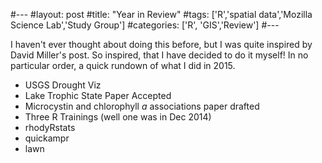 #---
#layout: post
#title: "Year in Review"
#tags: ['R','spatial data','Mozilla Science Lab','Study Group']
#categories: ['R', 'GIS','Review']
#---

I haven't ever thought about doing this before, but I was quite inspired by David Miller's post.  So inspired, that I have decided to do it myself!  In no particular order, a quick rundown of what I did in 2015.

- USGS Drought Viz
- Lake Trophic State Paper Accepted
- Microcystin and chlorophyll *a* associations paper drafted 
- Three R Trainings (well one was in Dec 2014)
- rhodyRstats
- quickampr
- lawn





